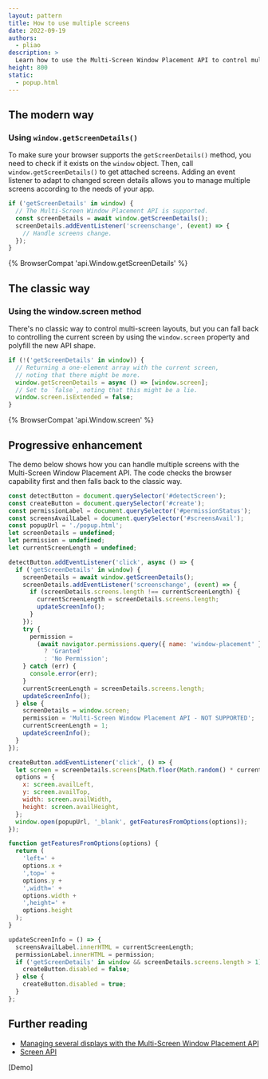 ```yaml
---
layout: pattern
title: How to use multiple screens
date: 2022-09-19
authors:
  - pliao
description: >
  Learn how to use the Multi-Screen Window Placement API to control multiple screens.
height: 800
static:
  - popup.html
---
```


## The modern way

### Using `window.getScreenDetails()`

To make sure your browser supports the `getScreenDetails()` method, you need to check if it exists
on the `window` object. Then, call `window.getScreenDetails()` to get attached screens. Adding an
event listener to adapt to changed screen details allows you to manage multiple screens according to
the needs of your app.

```js
if ('getScreenDetails' in window) {
  // The Multi-Screen Window Placement API is supported.
  const screenDetails = await window.getScreenDetails();
  screenDetails.addEventListener('screenschange', (event) => {
    // Handle screens change.
  });
}
```

{% BrowserCompat 'api.Window.getScreenDetails' %}

## The classic way

### Using the window.screen method

There's no classic way to control multi-screen layouts, but you can fall back to controlling the
current screen by using the `window.screen` property and polyfill the new API shape.

```js
if (!('getScreenDetails' in window)) {
  // Returning a one-element array with the current screen,
  // noting that there might be more.
  window.getScreenDetails = async () => [window.screen];
  // Set to `false`, noting that this might be a lie.
  window.screen.isExtended = false;
}
```

{% BrowserCompat 'api.Window.screen' %}

## Progressive enhancement

The demo below shows how you can handle multiple screens with the Multi-Screen Window Placement API.
The code checks the browser capability first and then falls back to the classic way.

```js
const detectButton = document.querySelector('#detectScreen');
const createButton = document.querySelector('#create');
const permissionLabel = document.querySelector('#permissionStatus');
const screensAvailLabel = document.querySelector('#screensAvail');
const popupUrl = './popup.html';
let screenDetails = undefined;
let permission = undefined;
let currentScreenLength = undefined;

detectButton.addEventListener('click', async () => {
  if ('getScreenDetails' in window) {
    screenDetails = await window.getScreenDetails();
    screenDetails.addEventListener('screenschange', (event) => {
      if (screenDetails.screens.length !== currentScreenLength) {
        currentScreenLength = screenDetails.screens.length;
        updateScreenInfo();
      }
    });
    try {
      permission =
        (await navigator.permissions.query({ name: 'window-placement' })).state === 'granted'
          ? 'Granted'
          : 'No Permission';
    } catch (err) {
      console.error(err);
    }
    currentScreenLength = screenDetails.screens.length;
    updateScreenInfo();
  } else {
    screenDetails = window.screen;
    permission = 'Multi-Screen Window Placement API - NOT SUPPORTED';
    currentScreenLength = 1;
    updateScreenInfo();
  }
});

createButton.addEventListener('click', () => {
  let screen = screenDetails.screens[Math.floor(Math.random() * currentScreenLength)];
  options = {
    x: screen.availLeft,
    y: screen.availTop,
    width: screen.availWidth,
    height: screen.availHeight,
  };
  window.open(popupUrl, '_blank', getFeaturesFromOptions(options));
});

function getFeaturesFromOptions(options) {
  return (
    'left=' +
    options.x +
    ',top=' +
    options.y +
    ',width=' +
    options.width +
    ',height=' +
    options.height
  );
}

updateScreenInfo = () => {
  screensAvailLabel.innerHTML = currentScreenLength;
  permissionLabel.innerHTML = permission;
  if ('getScreenDetails' in window && screenDetails.screens.length > 1) {
    createButton.disabled = false;
  } else {
    createButton.disabled = true;
  }
};
```

## Further reading

- [Managing several displays with the Multi-Screen Window Placement API](/multi-screen-window-placement/)
- [Screen API](https://developer.mozilla.org/en-US/docs/Web/API/Screen)

[Demo]
